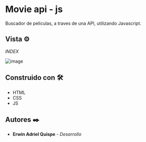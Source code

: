 # Movie api - js

Buscador de peliculas, a traves de una API, utilizando Javascript.

## Vista ⚙️

_INDEX_

![image](https://github.com/ErwinAdriel/movie-api/assets/95004472/228ca5aa-341d-4944-97a3-00702a9e3204)

## Construido con 🛠️

* HTML
* CSS 
* JS

## Autores ✒️

* **Erwin Adriel Quispe** - *Desarrollo* 
